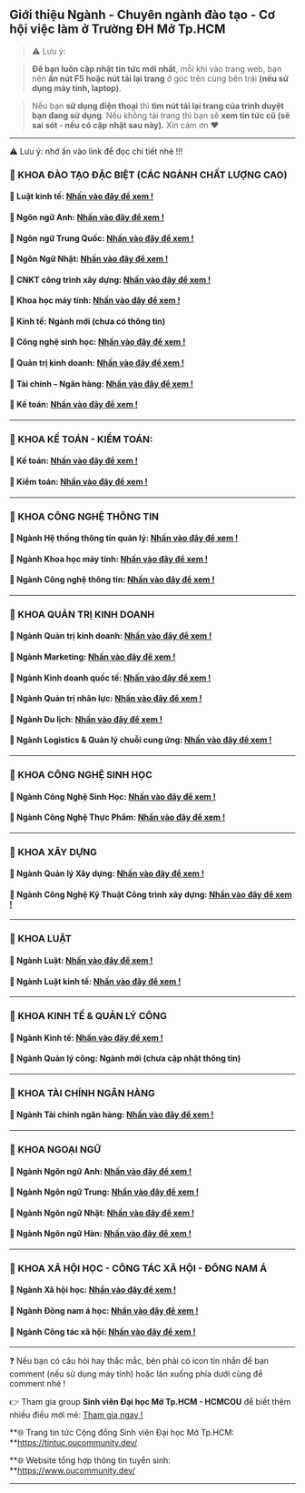 ## Giới thiệu Ngành - Chuyên ngành đào tạo - Cơ hội việc làm ở Trường ĐH Mở Tp.HCM

> ⚠ Lưu ý: 

>**Để bạn luôn cập nhật tin tức mới nhất**, mỗi khi vào trang web, bạn nên **ấn nút F5 hoặc nút tải lại trang** ở góc trên cùng bên trái **(nếu sử dụng máy tính, laptop)**. 

>Nếu bạn **sử dụng điện thoại** thì **tìm nút tải lại trang của trình duyệt bạn đang sử dụng**. Nếu không tải trang thì bạn sẽ **xem tin tức cũ (sẽ sai sót - nếu có cập nhật sau này).** Xin cảm ơn ❤

---

⚠ Lưu ý: nhớ ấn vào link để đọc chi tiết nhé !!!

### 📃 KHOA ĐÀO TẠO ĐẶC BIỆT (CÁC NGÀNH CHẤT LƯỢNG CAO)

#### 📌 Luật kinh tế: [Nhấn vào đây để xem !](https://sotaytuyensinh.oucommunity.dev/gioi-thieu-khoa-nganh-dao-tao/khoa-dao-tao-dac-biet-cac-nganh-clc/nganh-luat-kinh-te-clc)

#### 📌 Ngôn ngữ Anh: [Nhấn vào đây để xem !](https://sotaytuyensinh.oucommunity.dev/gioi-thieu-khoa-nganh-dao-tao/khoa-dao-tao-dac-biet-cac-nganh-clc/nganh-ngon-ngu-anh-clc)

#### 📌 Ngôn ngữ Trung Quốc: [Nhấn vào đây để xem !](https://sotaytuyensinh.oucommunity.dev/gioi-thieu-khoa-nganh-dao-tao/khoa-dao-tao-dac-biet-cac-nganh-clc/nganh-ngon-ngu-trung-clc)

#### 📌 Ngôn Ngữ Nhật: [Nhấn vào đây để xem !](https://sotaytuyensinh.oucommunity.dev/gioi-thieu-khoa-nganh-dao-tao/khoa-dao-tao-dac-biet-cac-nganh-clc/nganh-ngon-ngu-nhat-clc)

#### 📌 CNKT công trình xây dựng: [Nhấn vào đây để xem !](https://sotaytuyensinh.oucommunity.dev/gioi-thieu-khoa-nganh-dao-tao/khoa-dao-tao-dac-biet-cac-nganh-clc/nganh-cnkt-cong-trinh-xay-dung-clc)

#### 📌 Khoa học máy tính: [Nhấn vào đây để xem !](https://sotaytuyensinh.oucommunity.dev/gioi-thieu-khoa-nganh-dao-tao/khoa-dao-tao-dac-biet-cac-nganh-clc/nganh-khoa-hoc-may-tinh-clc)

#### 📌 Kinh tế: Ngành mới (chưa có thông tin)

#### 📌 Công nghệ sinh học: [Nhấn vào đây để xem !](https://sotaytuyensinh.oucommunity.dev/gioi-thieu-khoa-nganh-dao-tao/khoa-dao-tao-dac-biet-cac-nganh-clc/nganh-cong-nghe-sinh-hoc-clc)

#### 📌 Quản trị kinh doanh: [Nhấn vào đây để xem !](https://sotaytuyensinh.oucommunity.dev/gioi-thieu-khoa-nganh-dao-tao/khoa-dao-tao-dac-biet-cac-nganh-clc/nganh-quan-tri-kinh-doanh-clc)

#### 📌 Tài chính – Ngân hàng: [Nhấn vào đây để xem !](https://sotaytuyensinh.oucommunity.dev/gioi-thieu-khoa-nganh-dao-tao/khoa-dao-tao-dac-biet-cac-nganh-clc/nganh-tai-chinh-ngan-hang-clc)

#### 📌 Kế toán: [Nhấn vào đây để xem !](https://sotaytuyensinh.oucommunity.dev/gioi-thieu-khoa-nganh-dao-tao/khoa-dao-tao-dac-biet-cac-nganh-clc/nganh-ke-toan-clc)

-----------------
### 📃 KHOA KẾ TOÁN - KIỂM TOÁN:

#### 📌 Kế toán: [Nhấn vào đây để xem !](https://sotaytuyensinh.oucommunity.dev/gioi-thieu-khoa-nganh-dao-tao/khoa-ke-toan-kiem-toan/nganh-ke-toan)

#### 📌 Kiểm toán: [Nhấn vào đây để xem !](https://sotaytuyensinh.oucommunity.dev/gioi-thieu-khoa-nganh-dao-tao/khoa-ke-toan-kiem-toan/nganh-kiem-toan)

-----------------
### 📃 KHOA CÔNG NGHỆ THÔNG TIN

#### 📌 Ngành Hệ thống thông tin quản lý: [Nhấn vào đây để xem !](https://sotaytuyensinh.oucommunity.dev/gioi-thieu-khoa-nganh-dao-tao/khoa-cong-nghe-thong-tin/nganh-he-thong-thong-tin-quan-ly)

#### 📌 Ngành Khoa học máy tính: [Nhấn vào đây để xem !](https://sotaytuyensinh.oucommunity.dev/gioi-thieu-khoa-nganh-dao-tao/khoa-cong-nghe-thong-tin/nganh-khoa-hoc-may-tinh)

#### 📌 Ngành Công nghệ thông tin: [Nhấn vào đây để xem !](https://sotaytuyensinh.oucommunity.dev/gioi-thieu-khoa-nganh-dao-tao/khoa-cong-nghe-thong-tin/nganh-cong-nghe-thong-tin)

-----------------
### 📃 KHOA QUẢN TRỊ KINH DOANH

#### 📌 Ngành Quản trị kinh doanh: [Nhấn vào đây để xem !](https://sotaytuyensinh.oucommunity.dev/gioi-thieu-khoa-nganh-dao-tao/khoa-quan-tri-kinh-doanh/nganh-quan-tri-kinh-doanh)

#### 📌 Ngành Marketing: [Nhấn vào đây để xem !](https://sotaytuyensinh.oucommunity.dev/gioi-thieu-khoa-nganh-dao-tao/khoa-quan-tri-kinh-doanh/nganh-marketing)

#### 📌 Ngành Kinh doanh quốc tế: [Nhấn vào đây để xem !](https://sotaytuyensinh.oucommunity.dev/gioi-thieu-khoa-nganh-dao-tao/khoa-quan-tri-kinh-doanh/nganh-kinh-doanh-quoc-te)

#### 📌 Ngành Quản trị nhân lực: [Nhấn vào đây để xem !](https://sotaytuyensinh.oucommunity.dev/gioi-thieu-khoa-nganh-dao-tao/khoa-quan-tri-kinh-doanh/nganh-quan-tri-nhan-luc)

#### 📌 Ngành Du lịch: [Nhấn vào đây để xem !](https://sotaytuyensinh.oucommunity.dev/gioi-thieu-khoa-nganh-dao-tao/khoa-quan-tri-kinh-doanh/nganh-du-lich)

#### 📌 Ngành Logistics & Quản lý chuỗi cung ứng: [Nhấn vào đây để xem !](https://sotaytuyensinh.oucommunity.dev/gioi-thieu-khoa-nganh-dao-tao/khoa-quan-tri-kinh-doanh/nganh-logistics-and-quan-ly-chuoi-cung-ung)

-----------------
### 📃 KHOA CÔNG NGHỆ SINH HỌC

#### 📌 Ngành Công Nghệ Sinh Học: [Nhấn vào đây để xem !](https://sotaytuyensinh.oucommunity.dev/gioi-thieu-khoa-nganh-dao-tao/khoa-cong-nghe-sinh-hoc/nganh-cong-nghe-sinh-hoc)

#### 📌 Ngành Công Nghệ Thực Phẩm: [Nhấn vào đây để xem !](https://sotaytuyensinh.oucommunity.dev/gioi-thieu-khoa-nganh-dao-tao/khoa-cong-nghe-sinh-hoc/nganh-cong-nghe-thuc-pham)

-----------------
### 📃 KHOA XÂY DỰNG

#### 📌 Ngành Quản lý Xây dựng: [Nhấn vào đây để xem !](https://sotaytuyensinh.oucommunity.dev/gioi-thieu-khoa-nganh-dao-tao/khoa-xay-dung/nganh-quan-ly-xay-dung)

#### 📌 Ngành Công Nghệ Kỹ Thuật Công trình xây dựng: [Nhấn vào đây để xem !](https://sotaytuyensinh.oucommunity.dev/gioi-thieu-khoa-nganh-dao-tao/khoa-xay-dung/nganh-cong-nghe-ky-thuat-cong-trinh-xay-dung)

-----------------
### 📃 KHOA LUẬT

#### 📌 Ngành Luật: [Nhấn vào đây để xem !](https://sotaytuyensinh.oucommunity.dev/gioi-thieu-khoa-nganh-dao-tao/khoa-luat/nganh-luat)

#### 📌 Ngành Luật kinh tế: [Nhấn vào đây để xem !](https://sotaytuyensinh.oucommunity.dev/gioi-thieu-khoa-nganh-dao-tao/khoa-luat/nganh-luat-kinh-te)

-----------------
### 📃 KHOA KINH TẾ & QUẢN LÝ CÔNG

#### 📌 Ngành Kinh tế: [Nhấn vào đây để xem !](https://sotaytuyensinh.oucommunity.dev/gioi-thieu-khoa-nganh-dao-tao/khoa-kinh-te-and-quan-ly-cong/nganh-kinh-te)

#### 📌 Ngành Quản lý công: Ngành mới (chưa cập nhật thông tin)

-----------------
### 📃 KHOA TÀI CHÍNH NGÂN HÀNG

#### 📌 Ngành Tài chính ngân hàng: [Nhấn vào đây để xem !](https://sotaytuyensinh.oucommunity.dev/gioi-thieu-khoa-nganh-dao-tao/khoa-tai-chinh-ngan-hang/nganh-tai-chinh-ngan-hang)

-----------------
### 📃 KHOA NGOẠI NGỮ

#### 📌 Ngành Ngôn ngữ Anh: [Nhấn vào đây để xem !](https://sotaytuyensinh.oucommunity.dev/gioi-thieu-khoa-nganh-dao-tao/khoa-ngoai-ngu/nganh-ngon-ngu-anh)

#### 📌 Ngành Ngôn ngữ Trung: [Nhấn vào đây để xem !](https://sotaytuyensinh.oucommunity.dev/gioi-thieu-khoa-nganh-dao-tao/khoa-ngoai-ngu/nganh-ngon-ngu-trung)

#### 📌 Ngành Ngôn ngữ Nhật: [Nhấn vào đây để xem !](https://sotaytuyensinh.oucommunity.dev/gioi-thieu-khoa-nganh-dao-tao/khoa-ngoai-ngu/nganh-ngon-ngu-nhat)

#### 📌 Ngành Ngôn ngữ Hàn: [Nhấn vào đây để xem !](https://sotaytuyensinh.oucommunity.dev/gioi-thieu-khoa-nganh-dao-tao/khoa-ngoai-ngu/nganh-ngon-ngu-han)

-----------------
### 📃 KHOA XÃ HỘI HỌC - CÔNG TÁC XÃ HỘI - ĐÔNG NAM Á

#### 📌 Ngành Xã hội học: [Nhấn vào đây để xem !](https://sotaytuyensinh.oucommunity.dev/gioi-thieu-khoa-nganh-dao-tao/khoa-xa-hoi-hoc-cong-tac-xa-hoi-dong-nam-a/nganh-xa-hoi-hoc)

#### 📌 Ngành Đông nam á học: [Nhấn vào đây để xem !](https://sotaytuyensinh.oucommunity.dev/gioi-thieu-khoa-nganh-dao-tao/khoa-xa-hoi-hoc-cong-tac-xa-hoi-dong-nam-a/nganh-dong-nam-a-hoc)

#### 📌 Ngành Công tác xã hội: [Nhấn vào đây để xem !](https://sotaytuyensinh.oucommunity.dev/gioi-thieu-khoa-nganh-dao-tao/khoa-xa-hoi-hoc-cong-tac-xa-hoi-dong-nam-a/nganh-cong-tac-xa-hoi)

---

❓ Nếu bạn có câu hỏi hay thắc mắc, bên phải có icon tin nhắn để bạn comment (nếu sử dụng máy tính) hoặc lăn xuống phía dưới cùng để comment nhé !

👉 Tham gia group **Sinh viên Đại học Mở Tp.HCM - HCMCOU** để biết thêm nhiều điều mới mẻ: [Tham gia ngay !](https://www.facebook.com/groups/oumembers)

**🌐 Trang tin tức Cộng đồng Sinh viên Đại học Mở Tp.HCM: **https://tintuc.oucommunity.dev/

**🌐 Website tổng hợp thông tin tuyển sinh: **https://www.oucommunity.dev/

---
